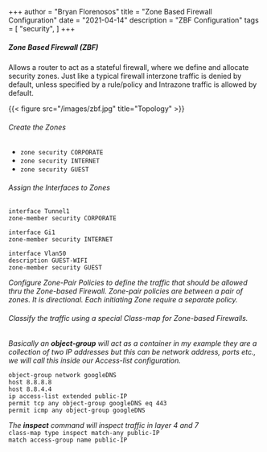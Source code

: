 +++
author = "Bryan Florenosos"
title = "Zone Based Firewall Configuration"
date = "2021-04-14"
description = "ZBF Configuration"
tags = [
    "security",
]
+++

##### Zone Based Firewall (ZBF)

Allows a router to act as a stateful firewall, where we define and allocate security zones.
Just like a typical firewall interzone traffic is denied by default, unless specified by a rule/policy and Intrazone traffic is allowed by default.

{{< figure src="/images/zbf.jpg" title="Topology" >}}

###### Create the Zones

* `zone security CORPORATE`
* `zone security INTERNET`
* `zone security GUEST`

###### Assign the Interfaces to Zones

`interface Tunnel1`   
`zone-member security CORPORATE`  

`interface Gi1`  
 `zone-member security INTERNET`  

`interface Vlan50`  
 `description GUEST-WIFI`  
`zone-member security GUEST`  

*Configure Zone-Pair Policies to define the traffic that should be allowed thru the Zone-based Firewall. Zone-pair policies are between a pair of zones. It is directional. Each initiating Zone require a separate policy.*

###### Classify the traffic using a special Class-map for Zone-based Firewalls.

*Basically an **object-group** will act as a container in my example they are a collection of two IP addresses but this can be network address, ports etc., we will call this inside our Access-list configuration.*

`object-group network googleDNS`  
 `host 8.8.8.8`  
 `host 8.8.4.4`  
`ip access-list extended public-IP`  
 `permit tcp any object-group googleDNS eq 443`  
 `permit icmp any object-group googleDNS`  

*The **inspect** command will inspect traffic in layer 4 and 7*  
`class-map type inspect match-any public-IP`  
 `match access-group name public-IP`  




